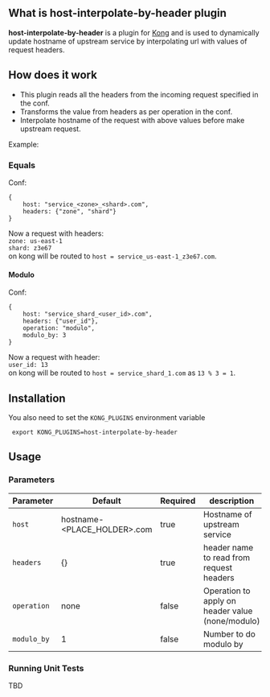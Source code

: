 ## What is host-interpolate-by-header plugin

**host-interpolate-by-header** is a plugin for [Kong](https://github.com/Mashape/kong) and is used to dynamically update hostname of upstream service by interpolating url with values of request headers.

## How does it work

- This plugin reads all the headers from the incoming request specified in the conf.
- Transforms the value from headers as per operation in the conf.
- Interpolate hostname of the request with above values before make upstream request.

Example:

### Equals
Conf:
```
{
    host: "service_<zone>_<shard>.com",
    headers: {"zone", "shard"}
}
```

Now a request with headers: <br>
 `zone: us-east-1` <br>
 `shard: z3e67`<br>
on kong will be routed to `host = service_us-east-1_z3e67.com`.

#### Modulo
Conf:
```
{
    host: "service_shard_<user_id>.com",
    headers: {"user_id"},
    operation: "modulo",
    modulo_by: 3
}
```

Now a request with header:<br>
 `user_id: 13` <br>
on kong will be routed to `host = service_shard_1.com` as `13 % 3 = 1`.

## Installation

You also need to set the `KONG_PLUGINS` environment variable

     export KONG_PLUGINS=host-interpolate-by-header

## Usage

### Parameters

| Parameter | Default  | Required | description |
| --- | --- | --- | --- |
| `host` | hostname-<PLACE_HOLDER>.com | true | Hostname of upstream service |
| `headers` | {} | true | header name to read from request headers |
| `operation` | none | false | Operation to apply on header value (none/modulo) |
| `modulo_by` | 1 | false | Number to do modulo by |



### Running Unit Tests

TBD
